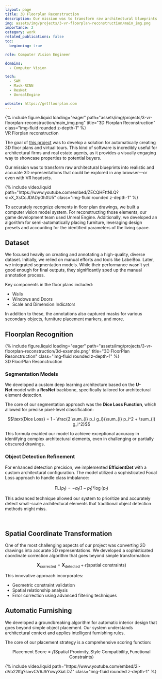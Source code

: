 ```yaml
---
layout: page
title: 3D Floorplan Reconstruction 
description: Our mission was to transform raw architectural blueprints into realistic and accurate 3D representations that could be explored in any browser—or even with VR headsets.
img: assets/img/projects/3-vr-floorplan-reconstruction/main_img.png
importance: 2
category: work
related_publications: false
toc:
  beginning: true

role: Computer Vision Engineer

domains: 
  - Computer Vision

tech:
  - SAM
  - Mask-RCNN
  - ResNet
  - UnrealEngine

website: https://getfloorplan.com
---
```


<div class="row">
    <div class="col-sm mt-3 mt-md-0">
        {% include figure.liquid loading="eager" path="assets/img/projects/3-vr-floorplan-reconstruction/main_img.png" title="3D Florplan Reconstruction" class="img-fluid rounded z-depth-1" %}
    </div>
</div>
<div class="caption">
    VR Florplan reconstruction
</div>


The goal of [this project](https://getfloorplan.com) was to develop a solution for automatically creating 3D floor plans and virtual tours. This kind of software is incredibly useful for architectural firms and real estate agents, as it provides a visually engaging way to showcase properties to potential buyers.

Our mission was to transform raw architectural blueprints into realistic and accurate 3D representations that could be explored in any browser—or even with VR headsets.

<div class="row mt-3">
    <div class="col-sm mt-3 mt-md-0">
        {% include video.liquid path="https://www.youtube.com/embed/ZECQHFttNLQ?si=X_XsCcJDADp0hXU5" class="img-fluid rounded z-depth-1" %}
    </div>
</div>

To accurately recognize elements in floor plan drawings, we built a computer vision model system. For reconstructing those elements, our game development team used Unreal Engine. Additionally, we developed an algorithm for semi-automatically placing furniture, leveraging design presets and accounting for the identified parameters of the living space.

## Dataset

We focused heavily on creating and annotating a high-quality, diverse dataset. Initially, we relied on manual efforts and tools like LabelBox. Later, we integrated segmentation models. While their performance wasn’t yet good enough for final outputs, they significantly sped up the manual annotation process.

Key components in the floor plans included:

- Walls
- Windows and Doors
- Scale and Dimension Indicators

In addition to these, the annotations also captured masks for various secondary objects, furniture placement markers, and more.

## Floorplan Recognition

<div class="row">
    <div class="col-sm mt-3 mt-md-0">
        {% include figure.liquid loading="eager" path="assets/img/projects/3-vr-floorplan-reconstruction/3d-example.png" title="3D FloorPlan Resonctruction" class="img-fluid rounded z-depth-1" %}
    </div>
</div>
<div class="caption">
    3D FloorPlan Resonctruction
</div>

### Segmentation Models

We developed a custom deep learning architecture based on the **U-Net** model with a **ResNet** backbone, specifically tailored for architectural element detection.

The core of our segmentation approach was the **Dice Loss Function**, which allowed for precise pixel-level classification:

$$\text{Dice Loss} = 1 - \frac{2 \sum_{i} p_i g_i}{\sum_{i} p_i^2 + \sum_{i} g_i^2}$$

This formula enabled our model to achieve exceptional accuracy in identifying complex architectural elements, even in challenging or partially obscured drawings.

### Object Detection Refinement

For enhanced detection precision, we implemented **EfficientDet** with a custom architectural configuration. The model utilized a sophisticated Focal Loss approach to handle class imbalance:

$$\text{FL}(p_t) = -\alpha_t(1-p_t)^\gamma \log(p_t)$$

This advanced technique allowed our system to prioritize and accurately detect small-scale architectural elements that traditional object detection methods might miss.

<br>

## Spatial Coordinate Transformation

One of the most challenging aspects of our project was converting 2D drawings into accurate 3D representations. We developed a sophisticated coordinate correction algorithm that goes beyond simple transformation:

$$\mathbf{X}_{\text{corrected}} = \mathbf{X}_{\text{detected}} + \epsilon(\text{spatial constraints})$$

This innovative approach incorporates:

- Geometric constraint validation
- Spatial relationship analysis
- Error correction using advanced filtering techniques


## Automatic Furnishing

We developed a groundbreaking algorithm for automatic interior design that goes beyond simple object placement. Our system understands architectural context and applies intelligent furnishing rules.

The core of our placement strategy is a comprehensive scoring function:

$$\text{Placement Score} = f(\text{Spatial Proximity}, \text{Style Compatibility}, \text{Functional Constraints})$$


<div class="row mt-3">
    <div class="col-sm mt-3 mt-md-0">
        {% include video.liquid path="https://www.youtube.com/embed/2i-dVo22lfg?si=vCV6JhYxwyXiaLDZ" class="img-fluid rounded z-depth-1" %}
    </div>
</div>